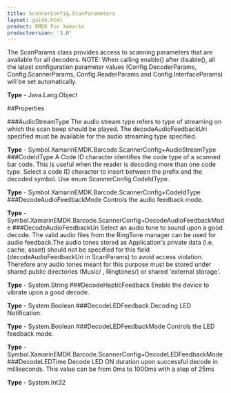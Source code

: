 ```yaml
---
title: ScannerConfig.ScanParameters
layout: guide.html
product: EMDK For Xamarin 
productversion: '3.0' 
---
```

The ScanParams class provides access to scanning parameters that are available for all decoders. NOTE: When calling enable() after disable(), all the latest configuration parameter values (Config.DecoderParams, Config.ScannerParams, Config.ReaderParams and Config.InterfaceParams) will be set automatically.

**Type** - Java.Lang.Object

##Properties

###AudioStreamType
The audio stream type refers to type of streaming on which the scan beep should be played. The decodeAudioFeedbackUri specified must be available for the audio streaming type specified.

**Type** - Symbol.XamarinEMDK.Barcode.ScannerConfig+AudioStreamType
###CodeIdType
A Code ID character identifies the code type of a scanned bar code. This is useful when the reader is decoding more than one code type. Select a code ID character to insert between the prefix and the decoded symbol. Use enum ScannerConfig.CodeIdType.

**Type** - Symbol.XamarinEMDK.Barcode.ScannerConfig+CodeIdType
###DecodeAudioFeedbackMode
Controls the audio feedback mode.

**Type** - Symbol.XamarinEMDK.Barcode.ScannerConfig+DecodeAudioFeedbackMode
###DecodeAudioFeedbackUri
Select an audio tone to sound upon a good decode. The valid audio files from the RingTone manager can be used for audio feedback.The audio tones stored as Application's private data (i.e. cache, asset) should not be specified for this field (decodeAudioFeedbackUri in ScanParams) to avoid access violation. Therefore any audio tones meant for this purpose must be stored under shared public directories (Music/ , Ringtones/) or shared 'external storage'.

**Type** - System.String
###DecodeHapticFeedback
Enable the device to vibrate upon a good decode.

**Type** - System.Boolean
###DecodeLEDFeedback
Decoding LED Notification.

**Type** - System.Boolean
###DecodeLEDFeedbackMode
Controls the LED feedback mode.

**Type** - Symbol.XamarinEMDK.Barcode.ScannerConfig+DecodeLEDFeedbackMode
###DecodeLEDTime
Decode LED ON duration upon successful decode in milliseconds. This value can be from 0ms to 1000ms with a step of 25ms

**Type** - System.Int32
